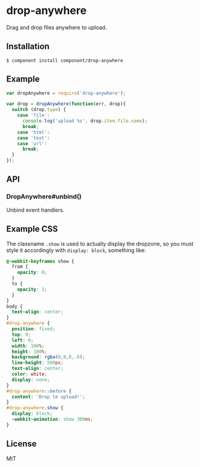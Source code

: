 
# drop-anywhere

  Drag and drop files anywhere to upload.

## Installation

    $ component install component/drop-anywhere

## Example

```js
var dropAnywhere = require('drop-anywhere');

var drop = dropAnywhere(function(err, drop){
  switch (drop.type) {
    case 'file':
      console.log('upload %s', drop.item.file.name);
      break;
    case 'html':
    case 'text':
    case 'url':
      break;
  }
});
```

## API

### DropAnywhere#unbind()

  Unbind event handlers.

## Example CSS

  The classname `.show` is used to actually display the dropzone,
  so you must style it accordingly with `display: block`, something
  like:

```css
@-webkit-keyframes show {
  from {
    opacity: 0;
  }
  to {
    opacity: 1;
  }
}
body {
  text-align: center;
}
#drop-anywhere {
  position: fixed;
  top: 0;
  left: 0;
  width: 100%;
  height: 100%;
  background: rgba(0,0,0,.8);
  line-height: 500px;
  text-align: center;
  color: white;
  display: none;
}
#drop-anywhere::before {
  content: 'Drop to upload!';
}
#drop-anywhere.show {
  display: block;
  -webkit-animation: show 300ms;
}
  ```

## License

  MIT
